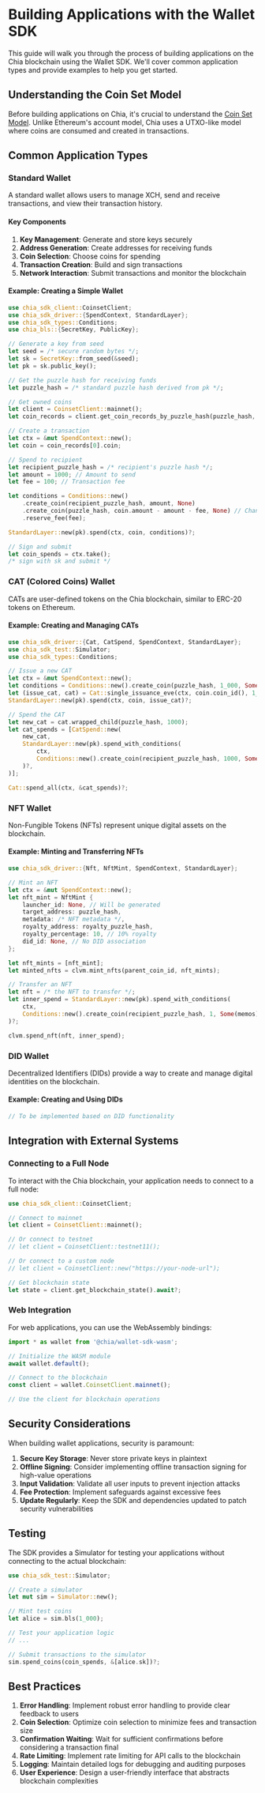 # Building Applications with the Wallet SDK

This guide will walk you through the process of building applications on the Chia blockchain using the Wallet SDK. We'll cover common application types and provide examples to help you get started.

## Understanding the Coin Set Model

Before building applications on Chia, it's crucial to understand the [Coin Set Model](./coinset/index.md). Unlike Ethereum's account model, Chia uses a UTXO-like model where coins are consumed and created in transactions.

## Common Application Types

### Standard Wallet

A standard wallet allows users to manage XCH, send and receive transactions, and view their transaction history.

#### Key Components

1. **Key Management**: Generate and store keys securely
2. **Address Generation**: Create addresses for receiving funds
3. **Coin Selection**: Choose coins for spending
4. **Transaction Creation**: Build and sign transactions
5. **Network Interaction**: Submit transactions and monitor the blockchain

#### Example: Creating a Simple Wallet

```rust
use chia_sdk_client::CoinsetClient;
use chia_sdk_driver::{SpendContext, StandardLayer};
use chia_sdk_types::Conditions;
use chia_bls::{SecretKey, PublicKey};

// Generate a key from seed
let seed = /* secure random bytes */;
let sk = SecretKey::from_seed(&seed);
let pk = sk.public_key();

// Get the puzzle hash for receiving funds
let puzzle_hash = /* standard puzzle hash derived from pk */;

// Get owned coins
let client = CoinsetClient::mainnet();
let coin_records = client.get_coin_records_by_puzzle_hash(puzzle_hash, None, None, None).await?;

// Create a transaction
let ctx = &mut SpendContext::new();
let coin = coin_records[0].coin;

// Spend to recipient
let recipient_puzzle_hash = /* recipient's puzzle hash */;
let amount = 1000; // Amount to send
let fee = 100; // Transaction fee

let conditions = Conditions::new()
    .create_coin(recipient_puzzle_hash, amount, None)
    .create_coin(puzzle_hash, coin.amount - amount - fee, None) // Change
    .reserve_fee(fee);

StandardLayer::new(pk).spend(ctx, coin, conditions)?;

// Sign and submit
let coin_spends = ctx.take();
/* sign with sk and submit */
```

### CAT (Colored Coins) Wallet

CATs are user-defined tokens on the Chia blockchain, similar to ERC-20 tokens on Ethereum.

#### Example: Creating and Managing CATs

```rust
use chia_sdk_driver::{Cat, CatSpend, SpendContext, StandardLayer};
use chia_sdk_test::Simulator;
use chia_sdk_types::Conditions;

// Issue a new CAT
let ctx = &mut SpendContext::new();
let conditions = Conditions::new().create_coin(puzzle_hash, 1_000, Some(memos));
let (issue_cat, cat) = Cat::single_issuance_eve(ctx, coin.coin_id(), 1_000, conditions)?;
StandardLayer::new(pk).spend(ctx, coin, issue_cat)?;

// Spend the CAT
let new_cat = cat.wrapped_child(puzzle_hash, 1000);
let cat_spends = [CatSpend::new(
    new_cat,
    StandardLayer::new(pk).spend_with_conditions(
        ctx,
        Conditions::new().create_coin(recipient_puzzle_hash, 1000, Some(memos)),
    )?,
)];

Cat::spend_all(ctx, &cat_spends)?;
```

### NFT Wallet

Non-Fungible Tokens (NFTs) represent unique digital assets on the blockchain.

#### Example: Minting and Transferring NFTs

```rust
use chia_sdk_driver::{Nft, NftMint, SpendContext, StandardLayer};

// Mint an NFT
let ctx = &mut SpendContext::new();
let nft_mint = NftMint {
    launcher_id: None, // Will be generated
    target_address: puzzle_hash,
    metadata: /* NFT metadata */,
    royalty_address: royalty_puzzle_hash,
    royalty_percentage: 10, // 10% royalty
    did_id: None, // No DID association
};

let nft_mints = [nft_mint];
let minted_nfts = clvm.mint_nfts(parent_coin_id, nft_mints);

// Transfer an NFT
let nft = /* the NFT to transfer */;
let inner_spend = StandardLayer::new(pk).spend_with_conditions(
    ctx,
    Conditions::new().create_coin(recipient_puzzle_hash, 1, Some(memos)),
)?;

clvm.spend_nft(nft, inner_spend);
```

### DID Wallet

Decentralized Identifiers (DIDs) provide a way to create and manage digital identities on the blockchain.

#### Example: Creating and Using DIDs

```rust
// To be implemented based on DID functionality
```

## Integration with External Systems

### Connecting to a Full Node

To interact with the Chia blockchain, your application needs to connect to a full node:

```rust
use chia_sdk_client::CoinsetClient;

// Connect to mainnet
let client = CoinsetClient::mainnet();

// Or connect to testnet
// let client = CoinsetClient::testnet11();

// Or connect to a custom node
// let client = CoinsetClient::new("https://your-node-url");

// Get blockchain state
let state = client.get_blockchain_state().await?;
```

### Web Integration

For web applications, you can use the WebAssembly bindings:

```javascript
import * as wallet from '@chia/wallet-sdk-wasm';

// Initialize the WASM module
await wallet.default();

// Connect to the blockchain
const client = wallet.CoinsetClient.mainnet();

// Use the client for blockchain operations
```

## Security Considerations

When building wallet applications, security is paramount:

1. **Secure Key Storage**: Never store private keys in plaintext
2. **Offline Signing**: Consider implementing offline transaction signing for high-value operations
3. **Input Validation**: Validate all user inputs to prevent injection attacks
4. **Fee Protection**: Implement safeguards against excessive fees
5. **Update Regularly**: Keep the SDK and dependencies updated to patch security vulnerabilities

## Testing

The SDK provides a Simulator for testing your applications without connecting to the actual blockchain:

```rust
use chia_sdk_test::Simulator;

// Create a simulator
let mut sim = Simulator::new();

// Mint test coins
let alice = sim.bls(1_000);

// Test your application logic
// ...

// Submit transactions to the simulator
sim.spend_coins(coin_spends, &[alice.sk])?;
```

## Best Practices

1. **Error Handling**: Implement robust error handling to provide clear feedback to users
2. **Coin Selection**: Optimize coin selection to minimize fees and transaction size
3. **Confirmation Waiting**: Wait for sufficient confirmations before considering a transaction final
4. **Rate Limiting**: Implement rate limiting for API calls to the blockchain
5. **Logging**: Maintain detailed logs for debugging and auditing purposes
6. **User Experience**: Design a user-friendly interface that abstracts blockchain complexities
